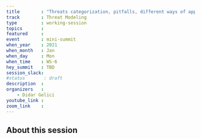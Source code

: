 ```yaml
---
title        : "Threats categorization, pitfalls, different ways of applying it in practise"
track        : Threat Modeling
type         : working-session
topics       :
featured     :
event        : mini-summit
when_year    : 2021
when_month   : Jan
when_day     : Mon
when_time    : WS-6
hey_summit   : TBD
session_slack:
#status       : draft
description  :
organizers   :
    - Didar Gelici
youtube_link :
zoom_link    :
---
```


## About this session
